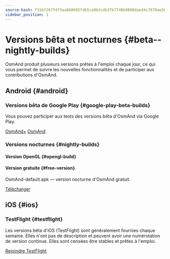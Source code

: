 ```yaml
---
source-hash: f156f267fdf3aa860692fdb5ca9b3cdb37b7748b0888daed4c7678ae58f20a84
sidebar_position: 1
---
```


# Versions bêta et nocturnes {#beta--nightly-builds}

OsmAnd produit plusieurs versions prêtes à l'emploi chaque jour, ce qui vous permet de suivre les nouvelles fonctionnalités et de participer aux contributions d'OsmAnd.

## Android {#android}
### Versions bêta de Google Play {#google-play-beta-builds}
Vous pouvez participer aux tests des versions bêta d'OsmAnd via Google Play.

<div class="button-row">
  <a class="button button--active" href="https://play.google.com/apps/testing/net.osmand.plus">OsmAnd+</a>
  <a class="button button--active" href="https://play.google.com/apps/testing/net.osmand">OsmAnd</a>
</div>

### Versions nocturnes {#nightly-builds}
#### Version OpenGL {#opengl-build}

#### Version gratuite {#free-version}
OsmAnd-default.apk — version nocturne d'OsmAnd gratuit.
<div>
  <a class="button button--active" href="https://download.osmand.net/latest-night-build/OsmAnd-default.apk">Télécharger</a>
</div>

## iOS {#ios}
### TestFlight {#testflight}
Les versions bêta d'iOS (TestFlight) sont généralement fournies chaque semaine. Elles n'ont pas de description et peuvent avoir une numérotation de version continue. Elles sont censées être stables et prêtes à l'emploi.

<div>
  <a class="button button--active" href="https://testflight.apple.com/join/7poGNCKy">Rejoindre TestFlight</a>
</div>